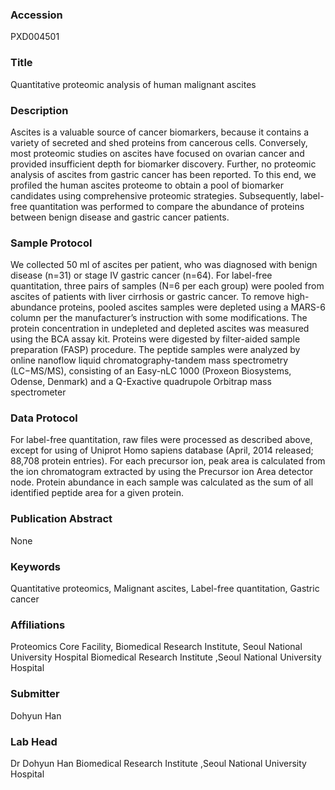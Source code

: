 ### Accession
PXD004501

### Title
Quantitative proteomic analysis of human malignant ascites

### Description
Ascites is a valuable source of cancer biomarkers, because it contains a variety of secreted and shed proteins from cancerous cells. Conversely, most proteomic studies on ascites have focused on ovarian cancer and provided insufficient depth for biomarker discovery. Further, no proteomic analysis of ascites from gastric cancer has been reported. To this end, we profiled the human ascites proteome to obtain a pool of biomarker candidates using comprehensive proteomic strategies. Subsequently, label-free quantitation was performed to compare the abundance of proteins between benign disease and gastric cancer patients.

### Sample Protocol
We collected 50 ml of ascites per patient, who was diagnosed with benign disease (n=31) or stage IV gastric cancer (n=64). For label-free quantitation, three pairs of samples (N=6 per each group) were pooled from ascites of patients with liver cirrhosis or gastric cancer. To remove high-abundance proteins, pooled ascites samples were depleted using a MARS-6 column per the manufacturer’s instruction with some modifications. The protein concentration in undepleted and depleted ascites was measured using the BCA assay kit. Proteins were digested by filter-aided sample preparation (FASP) procedure. The peptide samples were analyzed by online nanoflow liquid chromatography-tandem mass spectrometry (LC−MS/MS), consisting of an Easy-nLC 1000 (Proxeon Biosystems, Odense, Denmark) and a Q-Exactive quadrupole Orbitrap mass spectrometer

### Data Protocol
For label-free quantitation, raw files were processed as described above, except for using of Uniprot Homo sapiens database (April, 2014 released; 88,708 protein entries). For each precursor ion, peak area is calculated from the ion chromatogram extracted by using the Precursor ion Area detector node. Protein abundance in each sample was calculated as the sum of all identified peptide area for a given protein.

### Publication Abstract
None

### Keywords
Quantitative proteomics, Malignant ascites, Label-free quantitation, Gastric cancer

### Affiliations
Proteomics Core Facility, Biomedical Research Institute, Seoul National University Hospital
Biomedical Research Institute ,Seoul National University Hospital

### Submitter
Dohyun Han

### Lab Head
Dr Dohyun Han
Biomedical Research Institute ,Seoul National University Hospital


